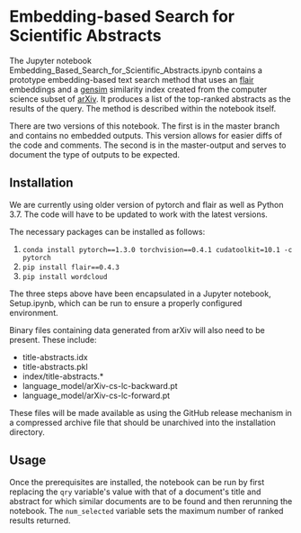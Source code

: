 # Embedding-based Search for Scientific Abstracts

The Jupyter notebook Embedding_Based_Search_for_Scientific_Abstracts.ipynb contains a prototype embedding-based text search method that
uses an [flair](https://github.com/flairNLP/flair) embeddings and a [gensim](https://radimrehurek.com/gensim/) similarity index created from the computer science subset of [arXiv](https://arxiv.org/). It produces a list of the top-ranked abstracts as the results of the query. The method is described within the notebook itself.

There are two versions of this notebook. The first is in the master branch and contains no embedded outputs. This version allows for easier diffs of the code and comments. The second is in the master-output and serves to document the type of outputs to be expected.

## Installation

We are currently using older version of pytorch and flair as well as Python 3.7. The code will have to be updated to work with the latest versions.

The necessary packages can be installed as follows:

1. `conda install pytorch==1.3.0 torchvision==0.4.1 cudatoolkit=10.1 -c pytorch`
2. `pip install flair==0.4.3`
3. `pip install wordcloud`

The three steps above have been encapsulated in a Jupyter notebook, Setup.ipynb, which can be run to ensure a properly configured environment.

Binary files containing data generated from arXiv will also need to be present. These include:
* title-abstracts.idx
* title-abstracts.pkl
* index/title-abstracts.*
* language_model/arXiv-cs-lc-backward.pt
* language_model/arXiv-cs-lc-forward.pt

These files will be made available as using the GitHub release mechanism in a compressed archive file that should be unarchived into the installation directory.

## Usage

Once the prerequisites are installed, the notebook can be run by first replacing the `qry` variable's value with that of a document's title and abstract for which similar documents are to be found and then rerunning the notebook. The `num_selected` variable sets the maximum number of ranked results returned.
